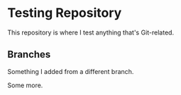 # Testing Repository

This repository is where I test anything that's Git-related.

## Branches

Something I added from a different branch.

Some more.